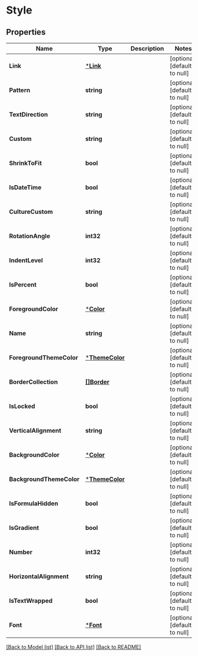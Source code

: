 # Style

## Properties
Name | Type | Description | Notes
------------ | ------------- | ------------- | -------------
**Link** | [***Link**](Link.md) |  | [optional] [default to null]
**Pattern** | **string** |  | [optional] [default to null]
**TextDirection** | **string** |  | [optional] [default to null]
**Custom** | **string** |  | [optional] [default to null]
**ShrinkToFit** | **bool** |  | [optional] [default to null]
**IsDateTime** | **bool** |  | [optional] [default to null]
**CultureCustom** | **string** |  | [optional] [default to null]
**RotationAngle** | **int32** |  | [optional] [default to null]
**IndentLevel** | **int32** |  | [optional] [default to null]
**IsPercent** | **bool** |  | [optional] [default to null]
**ForegroundColor** | [***Color**](Color.md) |  | [optional] [default to null]
**Name** | **string** |  | [optional] [default to null]
**ForegroundThemeColor** | [***ThemeColor**](ThemeColor.md) |  | [optional] [default to null]
**BorderCollection** | [**[]Border**](Border.md) |  | [optional] [default to null]
**IsLocked** | **bool** |  | [optional] [default to null]
**VerticalAlignment** | **string** |  | [optional] [default to null]
**BackgroundColor** | [***Color**](Color.md) |  | [optional] [default to null]
**BackgroundThemeColor** | [***ThemeColor**](ThemeColor.md) |  | [optional] [default to null]
**IsFormulaHidden** | **bool** |  | [optional] [default to null]
**IsGradient** | **bool** |  | [optional] [default to null]
**Number** | **int32** |  | [optional] [default to null]
**HorizontalAlignment** | **string** |  | [optional] [default to null]
**IsTextWrapped** | **bool** |  | [optional] [default to null]
**Font** | [***Font**](Font.md) |  | [optional] [default to null]

[[Back to Model list]](../README.md#documentation-for-models) [[Back to API list]](../README.md#documentation-for-api-endpoints) [[Back to README]](../README.md)


